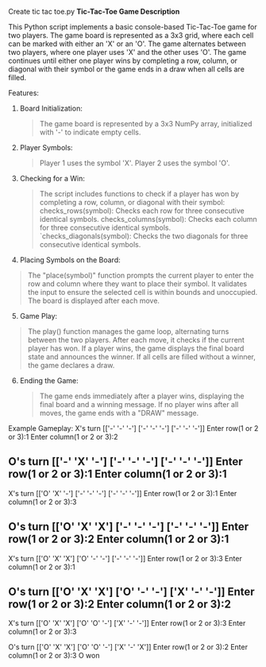Create tic tac toe.py
**Tic-Tac-Toe Game Description**

This Python script implements a basic console-based Tic-Tac-Toe game for two players. The game board is represented as a 3x3 grid, where each cell can be marked with either an 'X' or an 'O'. The game alternates between two players, where one player uses 'X' and the other uses 'O'. The game continues until either one player wins by completing a row, column, or diagonal with their symbol or the game ends in a draw when all cells are filled.

 Features:

1. Board Initialization:
   > The game board is represented by a 3x3 NumPy array, initialized with '-' to indicate empty cells.

2. Player Symbols:
   >Player 1 uses the symbol 'X'.
   > Player 2 uses the symbol 'O'.

3. Checking for a Win:
   >The script includes functions to check if a player has won by completing a row, column, or diagonal with their symbol:
     >checks_rows(symbol): Checks each row for three consecutive identical symbols.
     >checks_columns(symbol): Checks each column for three consecutive identical symbols.
     >`checks_diagonals(symbol): Checks the two diagonals for three consecutive identical symbols.

4. Placing Symbols on the Board:
  >The "place(symbol)" function prompts the current player to enter the row and column where they want to place their symbol. It validates the input to ensure the selected cell is within bounds and unoccupied. The board is displayed after each move.

5. Game Play:
  > The play() function manages the game loop, alternating turns between the two players. After each move, it checks if the current player has won. If a player wins, the game displays the final board state and announces the winner. If all cells are filled without a winner, the game declares a draw.

6. Ending the Game:
   >The game ends immediately after a player wins, displaying the final board and a winning message. If no player wins after all moves, the game ends with a "DRAW" message.

 Example Gameplay:
X's turn
[['-' '-' '-']
 ['-' '-' '-']
 ['-' '-' '-']]
Enter row(1 or 2 or 3):1
Enter column(1 or 2 or 3):2

O's turn
[['-' 'X' '-']
 ['-' '-' '-']
 ['-' '-' '-']]
Enter row(1 or 2 or 3):1
Enter column(1 or 2 or 3):1
------------------------------------------------------------
X's turn
[['O' 'X' '-']
 ['-' '-' '-']
 ['-' '-' '-']]
Enter row(1 or 2 or 3):1
Enter column(1 or 2 or 3):3

O's turn
[['O' 'X' 'X']
 ['-' '-' '-']
 ['-' '-' '-']]
Enter row(1 or 2 or 3):2
Enter column(1 or 2 or 3):1
----------------------------------------------------------------
X's turn
[['O' 'X' 'X']
 ['O' '-' '-']
 ['-' '-' '-']]
Enter row(1 or 2 or 3):3
Enter column(1 or 2 or 3):1

O's turn
[['O' 'X' 'X']
 ['O' '-' '-']
 ['X' '-' '-']]
Enter row(1 or 2 or 3):2
Enter column(1 or 2 or 3):2
--------------------------------------------------------------
X's turn
[['O' 'X' 'X']
 ['O' 'O' '-']
 ['X' '-' '-']]
Enter row(1 or 2 or 3):3
Enter column(1 or 2 or 3):3

O's turn
[['O' 'X' 'X']
 ['O' 'O' '-']
 ['X' '-' 'X']]
Enter row(1 or 2 or 3):2
Enter column(1 or 2 or 3):3
O won
